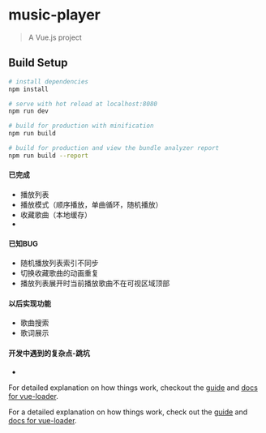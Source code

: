 # music-player

> A Vue.js project

## Build Setup

``` bash
# install dependencies
npm install

# serve with hot reload at localhost:8080
npm run dev

# build for production with minification
npm run build

# build for production and view the bundle analyzer report
npm run build --report
```

#### 已完成
- 播放列表
- 播放模式（顺序播放，单曲循环，随机播放）
- 收藏歌曲（本地缓存）
- 

#### 已知BUG
- 随机播放列表索引不同步
- 切换收藏歌曲的动画重复
- 播放列表展开时当前播放歌曲不在可视区域顶部

#### 以后实现功能
- 歌曲搜索
- 歌词展示


#### 开发中遇到的复杂点-跳坑
- 

For detailed explanation on how things work, checkout the [guide](http://vuejs-templates.github.io/webpack/) and [docs for vue-loader](http://vuejs.github.io/vue-loader).



For a detailed explanation on how things work, check out the [guide](http://vuejs-templates.github.io/webpack/) and [docs for vue-loader](http://vuejs.github.io/vue-loader).
